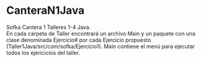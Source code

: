 # CanteraN1Java
Sofka Cantera 1 Talleres 1-4 Java.  
En cada carpeta de Taller encontrará un archivo Main y un paquete con una clase denominada Ejercicio# por cada Ejercicio propuesto (Taller1Java/src/com/sofka/Ejercicio1). Main contiene el menú para ejecutar todos los ejericicios del taller.
